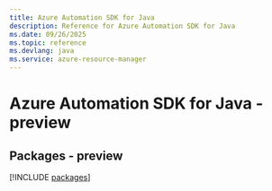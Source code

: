 ```yaml
---
title: Azure Automation SDK for Java
description: Reference for Azure Automation SDK for Java
ms.date: 09/26/2025
ms.topic: reference
ms.devlang: java
ms.service: azure-resource-manager
---
```

# Azure Automation SDK for Java - preview
## Packages - preview
[!INCLUDE [packages](automation-index.md)]